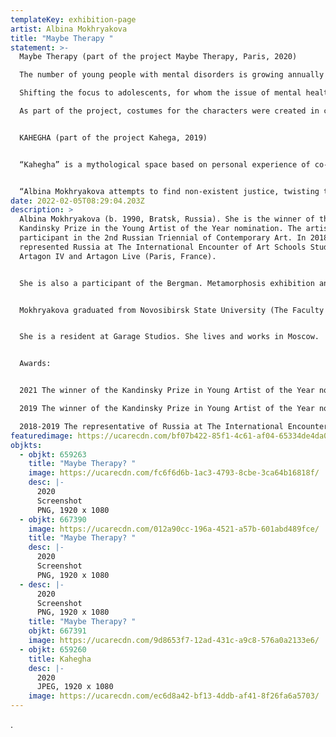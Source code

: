 ```yaml
---
templateKey: exhibition-page
artist: Albina Mokhryakova
title: "Maybe Therapy "
statement: >-
  Maybe Therapy (part of the project Maybe Therapy, Paris, 2020) 

  The number of young people with mental disorders is growing annually worldwide. Today we see how the desire for a stable emotional state has become an impulse for the development of various types of therapies: from pharmacological and psychotherapeutic to physical and spiritual. Immersing myself in the material, I have noticed the studies in which religious discourse is compared with pharmaceutical and psychotherapeutic discourses. 

  Shifting the focus to adolescents, for whom the issue of mental health and self-help is especially relevant, I explore the possibilities of creating communities that center around the concept of happiness / harmony in the face of today's political, economic and environmental crisis.

  As part of the project, costumes for the characters were created in collaboration with Russian designers Stas Filkov “Kruzhok” and Chiveskella. Clothing is an additional marker of a community that can exist not only in a fictional application video, but also in real life: objects-crosses, reminiscent of both religious symbols and a medical symbol, as well as in the form of a capsule collection for the audience.


  KAHEGHA (part of the project Kahega, 2019)


  “Kahegha” is a mythological space based on personal experience of co-participation in the story of the film heroine. The author creates a timeless polyphony, using eclectic ways of narration: media archeology, computer games aesthetics, elements of re-enactment are combined with a theatrical production of the play, written by the heroine long before the crime.


  “Albina Mokhryakova attempts to find non-existent justice, twisting the plot and imitating a seemingly confessional film. She seeks to unify the phenomenon that has already opened to a substantive view — internal history and motivation — whether Gaddafi existed, who killed him and what history is. The construction and representation of history is a special way of modelling the conditionality of reality that Mokhryakova works with” (Karina Karaeva, art critic) 
date: 2022-02-05T08:29:04.203Z
description: >
  Albina Mokhryakova (b. 1990, Bratsk, Russia). She is the winner of the
  Kandinsky Prize in the Young Artist of the Year nomination. The artist is a
  participant in the 2nd Russian Triennial of Contemporary Art. In 2018-2019 she
  represented Russia at The International Encounter of Art Schools Students
  Artagon IV and Artagon Live (Paris, France). 


  She is also a participant of the Bergman. Metamorphosis exhibition and ArtDocFest and Spirit of Fire film festivals. She is a co-author of The ICE collective video installation at the Robert Wilson Residence (Robert Wilson, Watermill Center, New York).


  Mokhryakova graduated from Novosibirsk State University (The Faculty of Humanities, Philology Department) and The Rodchenko Art School (video-art class supervised by Kirill Preobrazhenskiy and Dimitri Venkov (2018)).


  She is a resident at Garage Studios. She lives and works in Moscow. 


  Awards:


  2021 The winner of the Kandinsky Prize in Young Artist of the Year nomination;

  2019 The winner of the Kandinsky Prize in Young Artist of the Year nomination;

  2018-2019 The representative of Russia at The International Encounter of Art Schools Students Artagon IV and Artagon Live (Paris, France).
featuredimage: https://ucarecdn.com/bf07b422-85f1-4c61-af04-65334de4da06/
objkts:
  - objkt: 659263
    title: "Maybe Therapy? "
    image: https://ucarecdn.com/fc6f6d6b-1ac3-4793-8cbe-3ca64b16818f/
    desc: |-
      2020
      Screenshot
      PNG, 1920 x 1080
  - objkt: 667390
    image: https://ucarecdn.com/012a90cc-196a-4521-a57b-601abd489fce/
    title: "Maybe Therapy? "
    desc: |-
      2020
      Screenshot
      PNG, 1920 x 1080
  - desc: |-
      2020
      Screenshot
      PNG, 1920 x 1080
    title: "Maybe Therapy? "
    objkt: 667391
    image: https://ucarecdn.com/9d8653f7-12ad-431c-a9c8-576a0a2133e6/
  - objkt: 659260
    title: Kahegha
    desc: |-
      2020
      JPEG, 1920 x 1080
    image: https://ucarecdn.com/ec6d8a42-bf13-4ddb-af41-8f26fa6a5703/
---
```

.